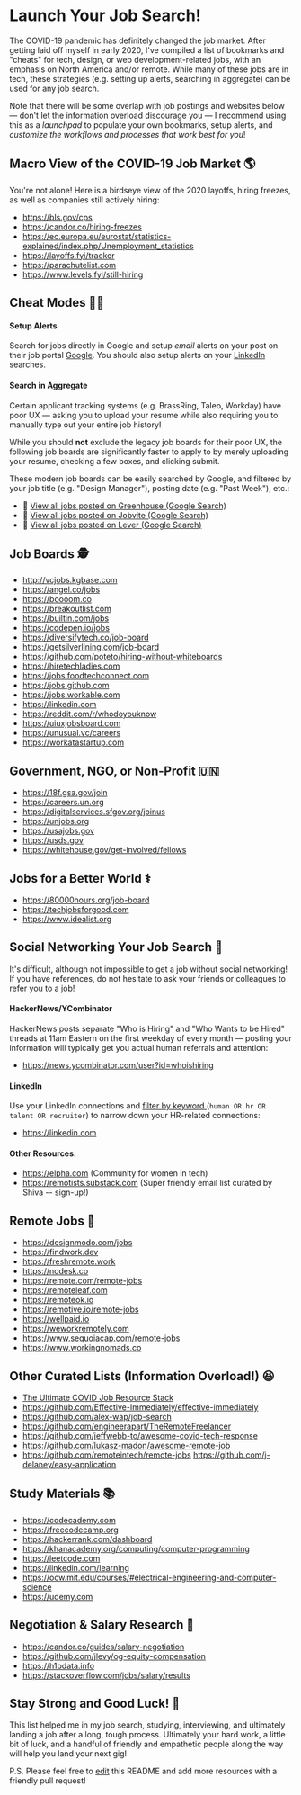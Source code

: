 # Launch Your Job Search!
The COVID-19 pandemic has definitely changed the job market. After getting laid off myself in early 2020, I've compiled a list of bookmarks and "cheats" for tech, design, or web development-related jobs, with an emphasis on North America and/or remote. While many of these jobs are in tech, these strategies (e.g. setting up alerts, searching in aggregate) can be used for any job search.

Note that there will be some overlap with job postings and websites below — don't let the information overload discourage you — I recommend using this as a *launchpad* to populate your own bookmarks, setup alerts, and *customize the workflows and processes that work best for you*!

## Macro View of the COVID-19 Job Market :earth_americas:
You're not alone! Here is a birdseye view of the 2020 layoffs, hiring freezes, as well as companies still actively hiring:
- https://bls.gov/cps
- https://candor.co/hiring-freezes
- https://ec.europa.eu/eurostat/statistics-explained/index.php/Unemployment_statistics
- https://layoffs.fyi/tracker
- https://parachutelist.com
- https://www.levels.fyi/still-hiring

## Cheat Modes :running_woman:
#### Setup Alerts
Search for jobs directly in Google and setup *email* alerts on your post on their job portal [Google](https://www.google.com/search?hl=en&q=design+manager+job&ibp=htl;jobs "Google").  You should also setup alerts on your [LinkedIn](https://www.linkedin.com/jobs/?showJobAlertsModal=true "LinkedIn") searches.

#### Search in Aggregate
Certain applicant tracking systems (e.g. BrassRing, Taleo, Workday) have poor UX — asking you to upload your resume while also requiring you to manually type out your entire job history!

While you should **not** exclude the legacy job boards for their poor UX, the following job boards are significantly faster to apply to by merely uploading your resume, checking a few boxes, and clicking submit. 

These modern job boards can be easily searched by Google, and filtered by your job title (e.g. "Design Manager"), posting date (e.g. "Past Week"), etc.:

- :mag_right: [View all jobs posted on Greenhouse (Google Search)](https://www.google.com/search?hl=en&q=site%3Ahttps%3A%2F%2Fboards.greenhouse.io "View all jobs posted on Greenhouse (Google Search)")
- :mag_right: [View all jobs posted on Jobvite (Google Search)](https://www.google.com/search?hl=en&q=site%3Ahttp%3A%2F%2Fjobs.jobvite.com "View all jobs posted on Jobvite (Google Search)")
- :mag_right: [View all jobs posted on Lever (Google Search)](https://www.google.com/search?hl=en&q=site%3Ahttps%3A%2F%2Fjobs.lever.co "View all jobs posted on Lever (Google Search)")

## Job Boards :detective:
- http://vcjobs.kgbase.com
- https://angel.co/jobs
- https://boooom.co
- https://breakoutlist.com
- https://builtin.com/jobs
- https://codepen.io/jobs
- https://diversifytech.co/job-board
- https://getsilverlining.com/job-board
- https://github.com/poteto/hiring-without-whiteboards
- https://hiretechladies.com
- https://jobs.foodtechconnect.com
- https://jobs.github.com
- https://jobs.workable.com
- https://linkedin.com
- https://reddit.com/r/whodoyouknow
- https://uiuxjobsboard.com
- https://unusual.vc/careers
- https://workatastartup.com

## Government, NGO, or Non-Profit :united_nations:
- https://18f.gsa.gov/join
- https://careers.un.org
- https://digitalservices.sfgov.org/joinus
- https://unjobs.org
- https://usajobs.gov
- https://usds.gov
- https://whitehouse.gov/get-involved/fellows

## Jobs for a Better World :medical_symbol:
- https://80000hours.org/job-board
- https://techjobsforgood.com
- https://www.idealist.org

## Social Networking Your Job Search :speech_balloon:
It's difficult, although not impossible to get a job without social networking! If you have references, do not hesitate to ask your friends or colleagues to refer you to a job! 
#### HackerNews/YCombinator
HackerNews posts separate "Who is Hiring" and "Who Wants to be Hired" threads at 11am Eastern on the first weekday of every month — posting your information will typically get you actual human referrals and attention:
- https://news.ycombinator.com/user?id=whoishiring

#### LinkedIn
Use your LinkedIn connections and [filter by keyword ](https://www.linkedin.com/search/results/people/?facetNetwork=%5B%22F%22%5D&origin=MEMBER_PROFILE_CANNED_SEARCH&lipi=urn%3Ali%3Apage%3Ad_flagship3_people_connections%3B4B38YEBqTo%2BDDjaTUHjcHA%3D%3D&licu=urn%3Ali%3Acontrol%3Ad_flagship3_people_connections-search_with_filters "filter your LinkedIn connections") (```human OR hr OR talent OR recruiter```) to narrow down your HR-related connections:
- https://linkedin.com

#### Other Resources:
- https://elpha.com (Community for women in tech)
- https://remotists.substack.com (Super friendly email list curated by Shiva -- sign-up!)

## Remote Jobs :rocket:
- https://designmodo.com/jobs
- https://findwork.dev
- https://freshremote.work
- https://nodesk.co
- https://remote.com/remote-jobs
- https://remoteleaf.com
- https://remoteok.io
- https://remotive.io/remote-jobs
- https://wellpaid.io
- https://weworkremotely.com
- https://www.sequoiacap.com/remote-jobs
- https://www.workingnomads.co

## Other Curated Lists (Information Overload!) :laughing:
- [The Ultimate COVID Job Resource Stack](https://docs.google.com/spreadsheets/d/1bbGCingPw5rnUTyC1WFcPq167rKR4ZaAEzm67ozjbds/edit#gid=1484275757 "The Ultimate COVID Job Resource Stack")
- https://github.com/Effective-Immediately/effective-immediately
- https://github.com/alex-wap/job-search
- https://github.com/engineerapart/TheRemoteFreelancer
- https://github.com/jeffwebb-to/awesome-covid-tech-response
- https://github.com/lukasz-madon/awesome-remote-job
- https://github.com/remoteintech/remote-jobs
https://github.com/j-delaney/easy-application

## Study Materials :books:
- https://codecademy.com
- https://freecodecamp.org
- https://hackerrank.com/dashboard
- https://khanacademy.org/computing/computer-programming
- https://leetcode.com
- https://linkedin.com/learning
- https://ocw.mit.edu/courses/#electrical-engineering-and-computer-science
- https://udemy.com

## Negotiation & Salary Research :money_with_wings:
- https://candor.co/guides/salary-negotiation
- https://github.com/jlevy/og-equity-compensation
- https://h1bdata.info
- https://stackoverflow.com/jobs/salary/results

## Stay Strong and Good Luck! :pray:
This list helped me in my job search, studying, interviewing, and ultimately landing a job after a long, tough process. Ultimately your hard work, a little bit of luck, and a handful of friendly and empathetic people along the way will help you land your next gig!

P.S. Please feel free to [edit](edit/master/README.md "edit") this README and add more resources with a friendly pull request!
